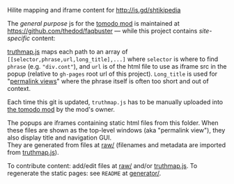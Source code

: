 Hilite mapping and iframe content for http://is.gd/shtikipedia

The *general purpose* js for the [tomodo mod](http://tomodo.com/m/6312/1099/)
is maintained at https://github.com/thedod/faqbuster 
&mdash; while this project contains *site-specific* content:

[truthmap.js](truthmap.js) maps each path to an array of `[[selector,phrase,url,long_title],...]`
where `selector` is where to find `phrase` (e.g. `"div.cont"`), and `url` is of the html file to use as iframe src in the popup
(relative to `gh-pages` root url of this project). `Long_title` is used for "[permalink views](what-you-agree-to.html)"
where the phrase itself is often too short and out of context.

Each time this git is updated, `truthmap.js` has to be manually uploaded into [the tomodo mod](http://tomodo.com/viewsource/1099/) by the mod's owner.

The popups are iframes containing static html files from this folder.
When these files are shown as the top-level windows (aka "permalink view"), they also display title and navigation GUI.  
They are generated from files at [raw/](raw/) (filenames and metadata are imported from [truthmap.js](truthmap.js)).

To contribute content: add/edit files at [raw/](raw/) and/or [truthmap.js](truthmap.js).
To regenerate the static pages: see `README` at [generator/](generator/).

